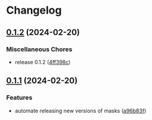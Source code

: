 # Changelog

## [0.1.2](https://github.com/geiger-to/masks/compare/masks/v0.1.1...masks/v0.1.2) (2024-02-20)


### Miscellaneous Chores

* release 0.1.2 ([4ff398c](https://github.com/geiger-to/masks/commit/4ff398c2a78c9721f82ec8a7cceff6b08c62183a))

## [0.1.1](https://github.com/geiger-to/masks/compare/masks-v0.1.0...masks/v0.1.1) (2024-02-20)


### Features

* automate releasing new versions of masks ([a96b83f](https://github.com/geiger-to/masks/commit/a96b83f033a923def63549047cc10e6d53136c60))
